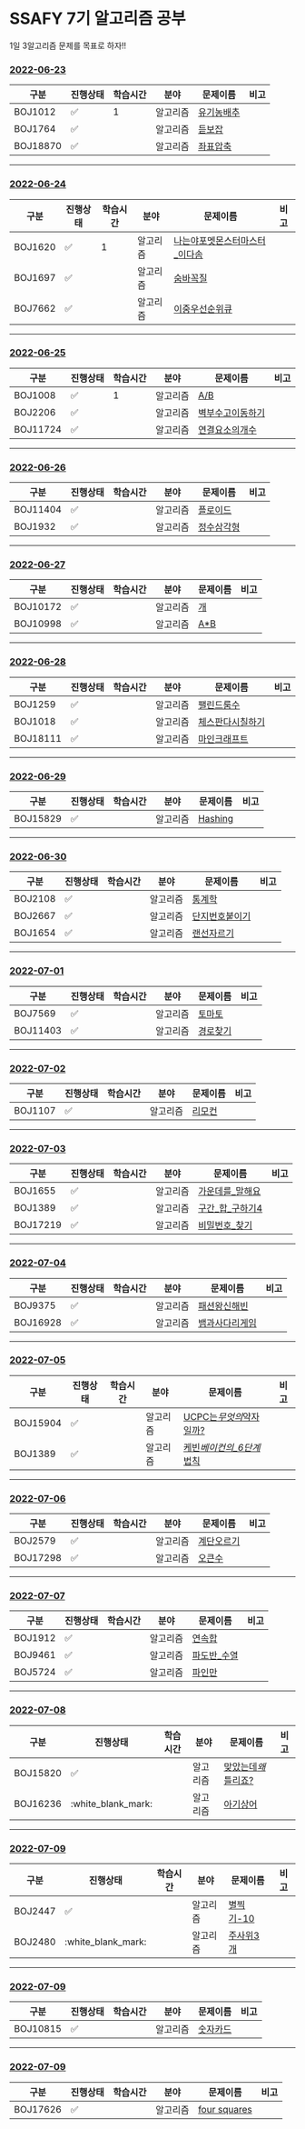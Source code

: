# SSAFY 7기 알고리즘 공부

1일 3알고리즘 문제를 목표로 하자!!

### [2022-06-23](/2022-06/0623)

| 구분     | 진행상태           | 학습시간 | 분야     | 문제이름                                 | 비고 |
| -------- | ------------------ | -------- | -------- | ---------------------------------------- | ---- |
| BOJ1012  | :white_check_mark: | 1        | 알고리즘 | [유기농배추](/2022-06/0623/BOJ1012.java) |      |
| BOJ1764  | :white_check_mark: |          | 알고리즘 | [듣보잡](/2022-06/0623/BOJ1764.java)     |      |
| BOJ18870 | :white_check_mark: |          | 알고리즘 | [좌표압축](/2022-06/0623/BOJ18870.java)  |      |

---

### [2022-06-24](/2022-06/0624)

| 구분    | 진행상태           | 학습시간 | 분야     | 문제이름                                                     | 비고 |
| ------- | ------------------ | -------- | -------- | ------------------------------------------------------------ | ---- |
| BOJ1620 | :white_check_mark: | 1        | 알고리즘 | [나는야포멧몬스터마스터\_이다솜](/2022-06/0624/BOJ1620.java) |      |
| BOJ1697 | :white_check_mark: |          | 알고리즘 | [숨바꼭질](/2022-06/0624/BOJ1697.java)                       |      |
| BOJ7662 | :white_check_mark: |          | 알고리즘 | [이중우선순위큐](/2022-06/0624/BOJ18870.java)                |      |

---

### [2022-06-25](/2022-06/0625)

| 구분     | 진행상태           | 학습시간 | 분야     | 문제이름                                       | 비고 |
| -------- | ------------------ | -------- | -------- | ---------------------------------------------- | ---- |
| BOJ1008  | :white_check_mark: | 1        | 알고리즘 | [A/B](/2022-06/0625/BOJ1008.java)              |      |
| BOJ2206  | :white_check_mark: |          | 알고리즘 | [벽부수고이동하기](/2022-06/0625/BOJ2206.java) |      |
| BOJ11724 | :white_check_mark: |          | 알고리즘 | [연결요소의개수](/2022-06/0625/BOJ11724.java)  |      |

---

### [2022-06-26](/2022-06/0626)

| 구분     | 진행상태           | 학습시간 | 분야     | 문제이름                                 | 비고 |
| -------- | ------------------ | -------- | -------- | ---------------------------------------- | ---- |
| BOJ11404 | :white_check_mark: |          | 알고리즘 | [플로이드](/2022-06/0626/BOJ11404.java)  |      |
| BOJ1932  | :white_check_mark: |          | 알고리즘 | [정수삼각형](/2022-06/0626/BOJ1932.java) |      |

---

### [2022-06-27](/2022-06/0627)

| 구분     | 진행상태           | 학습시간 | 분야     | 문제이름                            | 비고 |
| -------- | ------------------ | -------- | -------- | ----------------------------------- | ---- |
| BOJ10172 | :white_check_mark: |          | 알고리즘 | [개](/2022-06/0627/BOJ10172.java)   |      |
| BOJ10998 | :white_check_mark: |          | 알고리즘 | [A\*B](/2022-06/0627/BOJ10998.java) |      |

---

### [2022-06-28](/2022-06/0628)

| 구분     | 진행상태           | 학습시간 | 분야     | 문제이름                                       | 비고 |
| -------- | ------------------ | -------- | -------- | ---------------------------------------------- | ---- |
| BOJ1259  | :white_check_mark: |          | 알고리즘 | [팰린드룸수](/2022-06/0628/BOJ1259.java)       |      |
| BOJ1018  | :white_check_mark: |          | 알고리즘 | [체스판다시칠하기](/2022-06/0628/BOJ1259.java) |      |
| BOJ18111 | :white_check_mark: |          | 알고리즘 | [마인크래프트](/2022-06/0628/BOJ18111.java)    |      |

---

### [2022-06-29](/2022-06/0629)

| 구분     | 진행상태           | 학습시간 | 분야     | 문제이름                               | 비고 |
| -------- | ------------------ | -------- | -------- | -------------------------------------- | ---- |
| BOJ15829 | :white_check_mark: |          | 알고리즘 | [Hashing](/2022-06/0629/BOJ15829.java) |      |

---

### [2022-06-30](/2022-06/0630)

| 구분    | 진행상태           | 학습시간 | 분야     | 문제이름                                     | 비고 |
| ------- | ------------------ | -------- | -------- | -------------------------------------------- | ---- |
| BOJ2108 | :white_check_mark: |          | 알고리즘 | [통계학](/2022-06/0630/BOJ2108.java)         |      |
| BOJ2667 | :white_check_mark: |          | 알고리즘 | [단지번호붙이기](/2022-06/0630/BOJ2667.java) |      |
| BOJ1654 | :white_check_mark: |          | 알고리즘 | [랜선자르기](/2022-06/0630/BOJ1654.java)     |      |

---

### [2022-07-01](/2022-07/0701)

| 구분     | 진행상태           | 학습시간 | 분야     | 문제이름                                | 비고 |
| -------- | ------------------ | -------- | -------- | --------------------------------------- | ---- |
| BOJ7569  | :white_check_mark: |          | 알고리즘 | [토마토](/2022-07/0701/BOJ7569.java)    |      |
| BOJ11403 | :white_check_mark: |          | 알고리즘 | [경로찾기](/2022-07/0701/BOJ11403.java) |      |

---

### [2022-07-02](/2022-07/0702)

| 구분    | 진행상태           | 학습시간 | 분야     | 문제이름                             | 비고 |
| ------- | ------------------ | -------- | -------- | ------------------------------------ | ---- |
| BOJ1107 | :white_check_mark: |          | 알고리즘 | [리모컨](/2022-07/0702/BOJ1107.java) |      |

---

### [2022-07-03](/2022-07/0703)

| 구분     | 진행상태           | 학습시간 | 분야     | 문제이름                                         | 비고 |
| -------- | ------------------ | -------- | -------- | ------------------------------------------------ | ---- |
| BOJ1655  | :white_check_mark: |          | 알고리즘 | [가운데를\_말해요](/2022-07/0703/BOJ1655.java)   |      |
| BOJ1389  | :white_check_mark: |          | 알고리즘 | [구간\_합\_구하기4](/2022-07/0703/BOJ11659.java) |      |
| BOJ17219 | :white_check_mark: |          | 알고리즘 | [비밀번호\_찾기](/2022-07/0703/BOJ17219.java)    |      |

---

### [2022-07-04](/2022-07/0704)

| 구분     | 진행상태           | 학습시간 | 분야     | 문제이름                                      | 비고 |
| -------- | ------------------ | -------- | -------- | --------------------------------------------- | ---- |
| BOJ9375  | :white_check_mark: |          | 알고리즘 | [패션왕신해빈](/2022-07/0704/BOJ9375.java)    |      |
| BOJ16928 | :white_check_mark: |          | 알고리즘 | [뱀과사다리게임](/2022-07/0704/BOJ16928.java) |      |

---

### [2022-07-05](/2022-07/0705)

| 구분     | 진행상태           | 학습시간 | 분야     | 문제이름                                                | 비고 |
| -------- | ------------------ | -------- | -------- | ------------------------------------------------------- | ---- |
| BOJ15904 | :white_check_mark: |          | 알고리즘 | [UCPC는*무엇의*약자일까?](/2022-07/0705/BOJ15904.java)  |      |
| BOJ1389  | :white_check_mark: |          | 알고리즘 | [케빈*베이컨의\_6단계*법칙](/2022-07/0705/BOJ1389.java) |      |

---

### [2022-07-06](/2022-07/0706)

| 구분     | 진행상태           | 학습시간 | 분야     | 문제이름                                 | 비고 |
| -------- | ------------------ | -------- | -------- | ---------------------------------------- | ---- |
| BOJ2579  | :white_check_mark: |          | 알고리즘 | [계단오르기](/2022-07/0706/BOJ2579.java) |      |
| BOJ17298 | :white_check_mark: |          | 알고리즘 | [오큰수](/2022-07/0706/BOJ17298.java)    |      |

---

### [2022-07-07](/2022-07/0707)

| 구분    | 진행상태           | 학습시간 | 분야     | 문제이름                                   | 비고 |
| ------- | ------------------ | -------- | -------- | ------------------------------------------ | ---- |
| BOJ1912 | :white_check_mark: |          | 알고리즘 | [연속합](/2022-07/0707/BOJ1912.java)       |      |
| BOJ9461 | :white_check_mark: |          | 알고리즘 | [파도반\_수열](/2022-07/0707/BOJ9461.java) |      |
| BOJ5724 | :white_check_mark: |          | 알고리즘 | [파인만](/2022-07/0707/BOJ5724.java)       |      |

---

### [2022-07-08](/2022-07/0708)

| 구분     | 진행상태           | 학습시간 | 분야     | 문제이름                                           | 비고 |
| -------- | ------------------ | -------- | -------- | -------------------------------------------------- | ---- |
| BOJ15820 | :white_check_mark: |          | 알고리즘 | [맞았는데*왜*틀리죠?](/2022-07/0708/BOJ15820.java) |      |
| BOJ16236 | :white_blank_mark: |          | 알고리즘 | [아기상어](/2022-07/0708/BOJ16236.java)            |      |

---

### [2022-07-09](/2022-07/0709)

| 구분    | 진행상태           | 학습시간 | 분야     | 문제이름                                | 비고 |
| ------- | ------------------ | -------- | -------- | --------------------------------------- | ---- |
| BOJ2447 | :white_check_mark: |          | 알고리즘 | [별찍기-10](/2022-07/0709/BOJ2447.java) |      |
| BOJ2480 | :white_blank_mark: |          | 알고리즘 | [주사위3개](/2022-07/0709/BOJ2480.java) |      |

---

### [2022-07-09](/2022-07/0710)

| 구분     | 진행상태           | 학습시간 | 분야     | 문제이름                                | 비고 |
| -------- | ------------------ | -------- | -------- | --------------------------------------- | ---- |
| BOJ10815 | :white_check_mark: |          | 알고리즘 | [숫자카드](/2022-07/0710/BOJ10815.java) |      |

---

### [2022-07-09](/2022-07/0711)

| 구분     | 진행상태           | 학습시간 | 분야     | 문제이름                                   | 비고 |
| -------- | ------------------ | -------- | -------- | ------------------------------------------ | ---- |
| BOJ17626 | :white_check_mark: |          | 알고리즘 | [four squares](/2022-07/0710/BOJ1762.java) |      |
